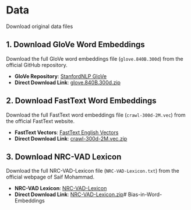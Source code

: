 # Data

Download original data files

## 1. Download GloVe Word Embeddings

Download the full GloVe word embeddings file (`glove.840B.300d`) from the official GitHub repository.

- **GloVe Repository**: [StanfordNLP GloVe](https://github.com/stanfordnlp/GloVe)
- **Direct Download Link**: [glove.840B.300d.zip](https://nlp.stanford.edu/data/glove.840B.300d.zip)

## 2. Download FastText Word Embeddings

Download the full FastText word embeddings file (`crawl-300d-2M.vec`) from the official FastText website.

- **FastText Vectors**: [FastText English Vectors](https://fasttext.cc/docs/en/english-vectors.html)
- **Direct Download Link**: [crawl-300d-2M.vec.zip](https://dl.fbaipublicfiles.com/fasttext/vectors-english/crawl-300d-2M.vec.zip)

## 3. Download NRC-VAD Lexicon

Download the full NRC-VAD-Lexicon file (`NRC-VAD-Lexicon.txt`) from the official webpage of Saif Mohammad.

- **NRC-VAD Lexicon**: [NRC-VAD-Lexicon](https://saifmohammad.com/WebPages/nrc-vad.html)
- **Direct Download Link**: [NRC-VAD-Lexicon.zip](https://saifmohammad.com/WebDocs/Lexicons/NRC-VAD-Lexicon.zip)# Bias-in-Word-Embeddings
